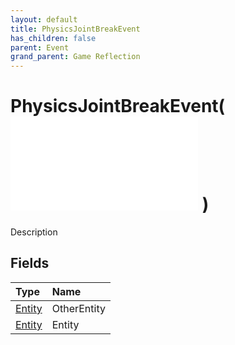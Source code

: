 ```yaml
---
layout: default
title: PhysicsJointBreakEvent
has_children: false
parent: Event
grand_parent: Game Reflection
---
```

# PhysicsJointBreakEvent( ![ EntityEventBase ](/game-reflection/events/entity_event_base.md) )
Description 

## Fields
| Type | Name |
|:-------------|:--------------|
| [Entity](/game-reflection/classes/entity.md) | OtherEntity |
| [Entity](/game-reflection/classes/entity.md) | Entity |
